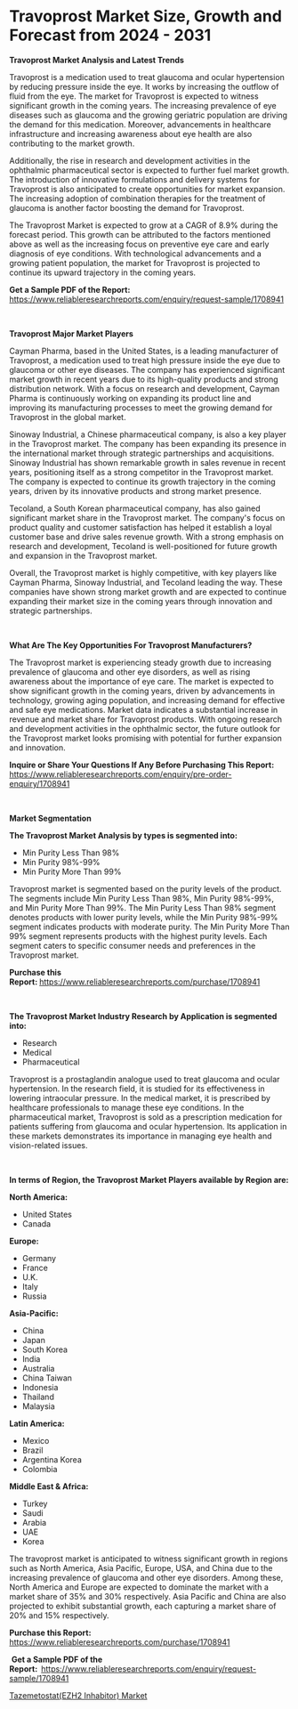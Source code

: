 <p><h1>Travoprost Market Size, Growth and Forecast from 2024 - 2031</h1></p><p><strong>Travoprost Market Analysis and Latest Trends</strong></p>
<p><p>Travoprost is a medication used to treat glaucoma and ocular hypertension by reducing pressure inside the eye. It works by increasing the outflow of fluid from the eye. The market for Travoprost is expected to witness significant growth in the coming years. The increasing prevalence of eye diseases such as glaucoma and the growing geriatric population are driving the demand for this medication. Moreover, advancements in healthcare infrastructure and increasing awareness about eye health are also contributing to the market growth.</p><p>Additionally, the rise in research and development activities in the ophthalmic pharmaceutical sector is expected to further fuel market growth. The introduction of innovative formulations and delivery systems for Travoprost is also anticipated to create opportunities for market expansion. The increasing adoption of combination therapies for the treatment of glaucoma is another factor boosting the demand for Travoprost.</p><p>The Travoprost Market is expected to grow at a CAGR of 8.9% during the forecast period. This growth can be attributed to the factors mentioned above as well as the increasing focus on preventive eye care and early diagnosis of eye conditions. With technological advancements and a growing patient population, the market for Travoprost is projected to continue its upward trajectory in the coming years.</p></p>
<p><strong>Get a Sample PDF of the Report:&nbsp;</strong> <a href="https://www.reliableresearchreports.com/enquiry/request-sample/1708941">https://www.reliableresearchreports.com/enquiry/request-sample/1708941</a></p>
<p>&nbsp;</p>
<p><strong>Travoprost Major Market Players</strong></p>
<p><p>Cayman Pharma, based in the United States, is a leading manufacturer of Travoprost, a medication used to treat high pressure inside the eye due to glaucoma or other eye diseases. The company has experienced significant market growth in recent years due to its high-quality products and strong distribution network. With a focus on research and development, Cayman Pharma is continuously working on expanding its product line and improving its manufacturing processes to meet the growing demand for Travoprost in the global market.</p><p>Sinoway Industrial, a Chinese pharmaceutical company, is also a key player in the Travoprost market. The company has been expanding its presence in the international market through strategic partnerships and acquisitions. Sinoway Industrial has shown remarkable growth in sales revenue in recent years, positioning itself as a strong competitor in the Travoprost market. The company is expected to continue its growth trajectory in the coming years, driven by its innovative products and strong market presence.</p><p>Tecoland, a South Korean pharmaceutical company, has also gained significant market share in the Travoprost market. The company's focus on product quality and customer satisfaction has helped it establish a loyal customer base and drive sales revenue growth. With a strong emphasis on research and development, Tecoland is well-positioned for future growth and expansion in the Travoprost market.</p><p>Overall, the Travoprost market is highly competitive, with key players like Cayman Pharma, Sinoway Industrial, and Tecoland leading the way. These companies have shown strong market growth and are expected to continue expanding their market size in the coming years through innovation and strategic partnerships.</p></p>
<p>&nbsp;</p>
<p><strong>What Are The Key Opportunities For Travoprost Manufacturers?</strong></p>
<p><p>The Travoprost market is experiencing steady growth due to increasing prevalence of glaucoma and other eye disorders, as well as rising awareness about the importance of eye care. The market is expected to show significant growth in the coming years, driven by advancements in technology, growing aging population, and increasing demand for effective and safe eye medications. Market data indicates a substantial increase in revenue and market share for Travoprost products. With ongoing research and development activities in the ophthalmic sector, the future outlook for the Travoprost market looks promising with potential for further expansion and innovation.</p></p>
<p><strong>Inquire or Share Your Questions If Any Before Purchasing This Report:</strong> <a href="https://www.reliableresearchreports.com/enquiry/pre-order-enquiry/1708941">https://www.reliableresearchreports.com/enquiry/pre-order-enquiry/1708941</a></p>
<p>&nbsp;</p>
<p><strong>Market Segmentation</strong></p>
<p><strong>The Travoprost Market Analysis by types is segmented into:</strong></p>
<p><ul><li>Min Purity Less Than 98%</li><li>Min Purity 98%-99%</li><li>Min Purity More Than 99%</li></ul></p>
<p><p>Travoprost market is segmented based on the purity levels of the product. The segments include Min Purity Less Than 98%, Min Purity 98%-99%, and Min Purity More Than 99%. The Min Purity Less Than 98% segment denotes products with lower purity levels, while the Min Purity 98%-99% segment indicates products with moderate purity. The Min Purity More Than 99% segment represents products with the highest purity levels. Each segment caters to specific consumer needs and preferences in the Travoprost market.</p></p>
<p><strong>Purchase this Report:&nbsp;</strong><a href="https://www.reliableresearchreports.com/purchase/1708941">https://www.reliableresearchreports.com/purchase/1708941</a></p>
<p>&nbsp;</p>
<p><strong>The Travoprost Market Industry Research by Application is segmented into:</strong></p>
<p><ul><li>Research</li><li>Medical</li><li>Pharmaceutical</li></ul></p>
<p><p>Travoprost is a prostaglandin analogue used to treat glaucoma and ocular hypertension. In the research field, it is studied for its effectiveness in lowering intraocular pressure. In the medical market, it is prescribed by healthcare professionals to manage these eye conditions. In the pharmaceutical market, Travoprost is sold as a prescription medication for patients suffering from glaucoma and ocular hypertension. Its application in these markets demonstrates its importance in managing eye health and vision-related issues.</p></p>
<p>&nbsp;</p>
<p><strong>In terms of Region, the Travoprost Market Players available by Region are:</strong></p>
<p>
    <p> <strong> North America: </strong>
        <ul>
            <li>United States</li>
            <li>Canada</li>
        </ul>
        </p> 
    <p> <strong> Europe: </strong>
        <ul>
            <li>Germany</li>
            <li>France</li>
            <li>U.K.</li>
            <li>Italy</li>
            <li>Russia</li>
        </ul>
        </p> 
    <p> <strong> Asia-Pacific: </strong>
        <ul>
            <li>China</li>
            <li>Japan</li>
            <li>South Korea</li>
            <li>India</li>
            <li>Australia</li>
            <li>China Taiwan</li>
            <li>Indonesia</li>
            <li>Thailand</li>
            <li>Malaysia</li>
        </ul>
        </p> 
    <p> <strong> Latin America: </strong>
        <ul>
            <li>Mexico</li>
            <li>Brazil</li>
            <li>Argentina Korea</li>
            <li>Colombia</li>
        </ul>
        </p> 
    <p> <strong> Middle East & Africa: </strong>
        <ul>
            <li>Turkey</li>
            <li>Saudi</li>
            <li>Arabia</li>
            <li>UAE</li>
            <li>Korea</li>
        </ul>
    </p>
    </p>
<p><p>The travoprost market is anticipated to witness significant growth in regions such as North America, Asia Pacific, Europe, USA, and China due to the increasing prevalence of glaucoma and other eye disorders. Among these, North America and Europe are expected to dominate the market with a market share of 35% and 30% respectively. Asia Pacific and China are also projected to exhibit substantial growth, each capturing a market share of 20% and 15% respectively.</p></p>
<p><strong>Purchase this Report: </strong><a href="https://www.reliableresearchreports.com/purchase/1708941">https://www.reliableresearchreports.com/purchase/1708941</a></p>
<p>&nbsp;<strong>Get a Sample PDF of the Report:&nbsp;&nbsp;</strong><a href="https://www.reliableresearchreports.com/enquiry/request-sample/1708941">https://www.reliableresearchreports.com/enquiry/request-sample/1708941</a></p>
<p><strong></strong></p>
<p><p><a href="https://github.com/ruddyyedelwadw/Market-Research-Report-List-1/blob/main/tazemetostatezh2-inhabitor-market.md">Tazemetostat(EZH2 Inhabitor) Market</a></p></p>